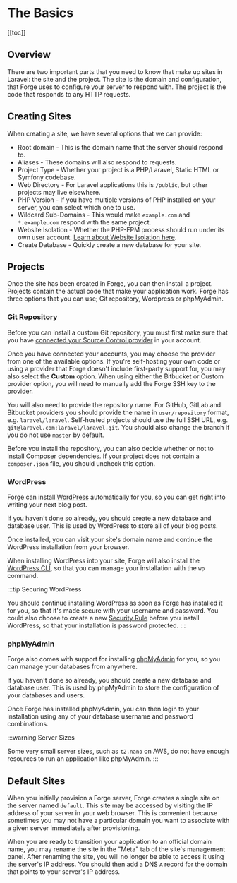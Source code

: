 # The Basics

[[toc]]

## Overview

There are two important parts that you need to know that make up sites in Laravel: the site and the project. The site is the domain and configuration, that Forge uses to configure your server to respond with. The project is the code that responds to any HTTP requests.

## Creating Sites

When creating a site, we have several options that we can provide:

- Root domain - This is the domain name that the server should respond to.
- Aliases - These domains will also respond to requests.
- Project Type - Whether your project is a PHP/Laravel, Static HTML or Symfony codebase.
- Web Directory - For Laravel applications this is `/public`, but other projects may live elsewhere.
- PHP Version - If you have multiple versions of PHP installed on your server, you can select which one to use.
- Wildcard Sub-Domains - This would make `example.com` and `*.example.com` respond with the same project.
- Website Isolation - Whether the PHP-FPM process should run under its own user account. [Learn about Website Isolation here](/1.0/sites/user-isolation.html).
- Create Database - Quickly create a new database for your site.

## Projects

Once the site has been created in Forge, you can then install a project. Projects contain the actual code that make your application work. Forge has three options that you can use; Git repository, Wordpress or phpMyAdmin.

### Git Repository

Before you can install a custom Git repository, you must first make sure that you have [connected your Source Control provider](/1.0/accounts/source-control.html) in your account.

Once you have connected your accounts, you may choose the provider from one of the available options. If you're self-hosting your own code or using a provider that Forge doesn't include first-party support for, you may also select the **Custom** option. When using either the Bitbucket or Custom provider option, you will need to manually add the Forge SSH key to the provider.

You will also need to provide the repository name. For GitHub, GitLab and Bitbucket providers you should provide the name in `user/repository` format, e.g. `laravel/laravel`. Self-hosted projects should use the full SSH URL, e.g. `git@laravel.com:laravel/laravel.git`. You should also change the branch if you do not use `master` by default.

Before you install the repository, you can also decide whether or not to install Composer dependencies. If your project does not contain a `composer.json` file, you should uncheck this option.

### WordPress

Forge can install [WordPress](https://wordpress.org) automatically for you, so you can get right into writing your next blog post.

If you haven't done so already, you should create a new database and database user. This is used by WordPress to store all of your blog posts.

Once installed, you can visit your site's domain name and continue the WordPress installation from your browser.

When installing WordPress into your site, Forge will also install the [WordPress CLI](https://wp-cli.org/), so that you can manage your installation with the `wp` command.

:::tip Securing WordPress

You should continue installing WordPress as soon as Forge has installed it for you, so that it's made secure with your username and password. You could also choose to create a new [Security Rule](/1.0/sites/security-rules.html) before you install WordPress, so that your installation is password protected.
:::

### phpMyAdmin

Forge also comes with support for installing [phpMyAdmin](https://phpmyadmin.net) for you, so you can manage your databases from anywhere.

If you haven't done so already, you should create a new database and database user. This is used by phpMyAdmin to store the configuration of your databases and users. 

Once Forge has installed phpMyAdmin, you can then login to your installation using any of your database username and password combinations.

:::warning Server Sizes

Some very small server sizes, such as `t2.nano` on AWS, do not have enough resources to run an application like phpMyAdmin.
:::

## Default Sites

When you initially provision a Forge server, Forge creates a single site on the server named `default`. This site may be accessed by visiting the IP address of your server in your web browser. This is convenient because sometimes you may not have a particular domain you want to associate with a given server immediately after provisioning.

When you are ready to transition your application to an official domain name, you may rename the site in the "Meta" tab of the site's management panel. After renaming the site, you will no longer be able to access it using the server's IP address. You should then add a DNS `A` record for the domain that points to your server's IP address.
